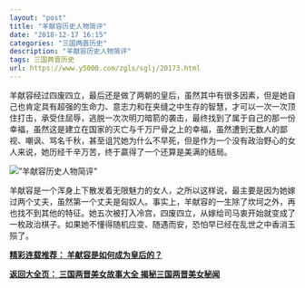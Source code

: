 ```yaml
---
layout: "post"
title: "羊献容历史人物简评"
date: "2018-12-17 16:15"
categories: "三国两晋历史"
description: "羊献容历史人物简评"
tags: 三国两晋历史
url: https://www.y5000.com/zgls/sglj/20173.html
---
```






羊献容经过四废四立，最后还是做了两朝的皇后，虽然其中有很多因素，但是她自己也肯定具有超强的生命力、意志力和在夹缝之中生存的智慧，才可以一次一次顶住打击，承受住屈辱，逃脱一次次明刀暗箭的袭击，最终找到了属于自己的那一份幸福，虽然这是建立在国家的灭亡与千万尸骨之上的幸福，虽然遭到无数人的鄙视、嘲讽、骂名千秋，甚至诅咒她为什么不早死，但是作为一个没有政治野心的女人来说，她历经千辛万苦，终于贏得了一个还算是美满的结局。

![”羊献容历史人物简评"](/uploads/allimg/170428/11-1F42Q33511158.JPG)

羊献容是一个浑身上下散发着无限魅力的女人，之所以这样说，最主要是因为她嫁过两个丈夫，虽然第一个丈夫是匈奴人。事实上，羊献容的一生除了坎坷之外，再也找不到其他的特征。她五次被打入冷宫，四废四立，从嫁给司马衷开始就变成了一枚政治棋子。如果她不懂得随机应变、随遇而安，恐怕早已经在乱世之中香消玉殒了。

[**精彩连载推荐： 羊献容是如何成为皇后的？**](https://www.y5000.com/zgls/sglj/20175.html)

**[返回大全页： 三国两晋美女故事大全 揭秘三国两晋美女秘闻](https://www.y5000.com/zgls/sglj/19752.html)**
